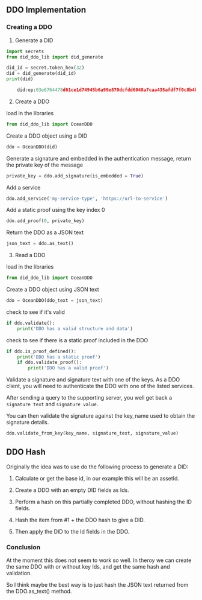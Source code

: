 ## DDO Implementation

### Creating a DDO

1. Generate a DID

```python
import secrets
from did_ddo_lib import did_generate

did_id = secret.token_hex(32)
did = did_generate(did_id)
print(did)

    did:op:03e6764478d61ce1d74945b6a99e870dcfdd6048a7caa435afdf7f0c8b4bf6fd
```

2. Create a DDO

load in the libraries
```python
from did_ddo_lib import OceanDDO
```

Create a DDO object using a DID
```python
ddo = OceanDDO(did)
```

Generate a signature and embedded in the authentication message, return the private key
of the message
```python
private_key = ddo.add_signature(is_embedded = True)
```

Add a service
```python
ddo.add_service('my-service-type', 'https://url-to-service')
```

Add a static proof using the key index 0
```python
ddo.add_proof(0, private_key)
```

Return the DDO as a JSON text
```python
json_text = ddo.as_text()
```

3. Read a DDO

load in the libraries
```python
from did_ddo_lib import OceanDDO
```

Create a DDO object using JSON text
```python
ddo = OceanDDO(ddo_text = json_text)
```

check to see if it's valid
```python
if ddo.validate():
    print('DDO has a valid structure and data')
```

check to see if there is a static proof included in the DDO
```python
if ddo.is_proof_defined():
    print('DDO has a static proof')
    if ddo.validate_proof():
        print('DDO has a valid proof')
```

Validate a signature and signature text with one of the keys.
As a DDO client, you will need to authenticate the DDO with one of the listed services.

After sending a query to the supporting server, you well get back a ```signature text``` and ```signature value```.

You can then validate the signature against the key_name used to obtain the signature details.
```python
ddo.validate_from_key(key_name, signature_text, signature_value)
```

## DDO Hash

Originally the idea was to use do the following process to generate a DID:

1. Calculate or get the base id, in our example this will be an assetId.

2. Create a DDO with an empty DID fields as Ids.

3. Perform a hash on this partially completed DDO, without hashing the ID fields.

4. Hash the item from #1 + the DDO hash to give a DID.

5. Then apply the DID to the Id fields in the DDO.

### Conclusion

At the moment this does not seem to work so well. In theroy we can create the same DDO with or without key Ids, and get the same hash and validation.

So I think maybe the best way is to just hash the JSON text returned from the DDO.as_text() method.
